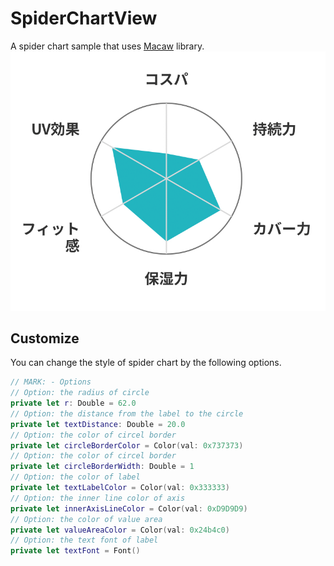 # SpiderChartView

A spider chart sample that uses [Macaw](https://github.com/exyte/macaw) library.
![SpiderChartView Example](example.jpg)

## Customize

You can change the style of spider chart by the following options.
```swift
// MARK: - Options
// Option: the radius of circle
private let r: Double = 62.0
// Option: the distance from the label to the circle
private let textDistance: Double = 20.0
// Option: the color of circel border
private let circleBorderColor = Color(val: 0x737373)
// Option: the color of circel border
private let circleBorderWidth: Double = 1
// Option: the color of label
private let textLabelColor = Color(val: 0x333333)
// Option: the inner line color of axis
private let innerAxisLineColor = Color(val: 0xD9D9D9)
// Option: the color of value area
private let valueAreaColor = Color(val: 0x24b4c0)
// Option: the text font of label
private let textFont = Font()
```
